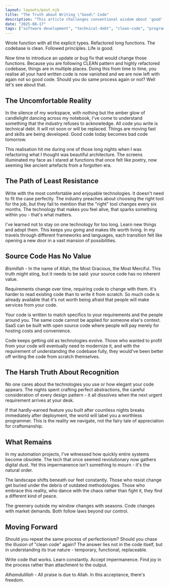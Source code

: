 ```yaml
---
layout: layouts/post.njk
title: "The Truth about Writing \"Good\" Code"
description: "This article challenges conventional wisdom about 'good' code, arguing that all code is technical debt, inherently temporary, and its value lies in functionality rather than perfection. It explores the impermanence of technology, the true worth of source code, and the harsh realities of developer recognition."
date: "2025-08-17"
tags: ["software development", "technical-debt", "clean-code", "programming", "career"]
---
```


Wrote function with all the explicit types. Refactored long functions. The codebase is clean. Followed principles. Life is good.

Now time to introduce an update or bug fix that would change those functions. Because you are following CLEAN pattern and highly refactored codebase, things are in multiple places. Doing this from time to time, you realise all your hard written code is now vanished and we are now left with again not so good code. Should you do same process again or not? Well let's see about that.

## The Uncomfortable Reality

In the silence of my workspace, with nothing but the amber glow of candlelight dancing across my notebook, I've come to understand something that the industry refuses to acknowledge. All code you write is technical debt. It will rot soon or will be replaced. Things are moving fast and skills are being developed. Good code today becomes bad code tomorrow.

This realisation hit me during one of those long nights when I was refactoring what I thought was beautiful architecture. The screens illuminated my face as I stared at functions that once felt like poetry, now seeming like ancient artefacts from a forgotten era.

## The Path of Least Resistance

Write with the most comfortable and enjoyable technologies. It doesn't need to fit the case perfectly. The industry preaches about choosing the right tool for the job, but they fail to mention that the "right" tool changes every six months. The technology that makes you feel alive, that sparks something within you - that's what matters.

I've learned not to stay on one technology for too long. Learn new things and adopt them. This keeps you going and makes life worth living. In my travels through different frameworks and languages, each transition felt like opening a new door in a vast mansion of possibilities.

## Source Code Has No Value

_Bismillah_ - In the name of Allah, the Most Gracious, the Most Merciful. This truth might sting, but it needs to be said: your source code has no inherent value.

Requirements change over time, requiring code to change with them. It's harder to read existing code than to write it from scratch. So much code is already available that it's not worth being afraid that people will make services from your code.

Your code is written to match specifics to your requirements and the people around you. The same code cannot be applied for someone else's context. SaaS can be built with open source code where people will pay merely for hosting costs and convenience.

Code keeps getting old as technologies evolve. Those who wanted to profit from your code will eventually need to modernize it, and with the requirement of understanding the codebase fully, they would've been better off writing the code from scratch themselves.

## The Harsh Truth About Recognition

No one cares about the technologies you use or how elegant your code appears. The nights spent crafting perfect abstractions, the careful consideration of every design pattern - it all dissolves when the next urgent requirement arrives at your desk.

If that hardly-earned feature you built after countless nights breaks immediately after deployment, the world will label you a worthless programmer. This is the reality we navigate, not the fairy tale of appreciation for craftsmanship.

## What Remains

In my automation projects, I've witnessed how quickly entire systems become obsolete. The tech that once seemed revolutionary now gathers digital dust. Yet this impermanence isn't something to mourn - it's the natural order.

The landscape shifts beneath our feet constantly. Those who resist change get buried under the debris of outdated methodologies. Those who embrace this reality, who dance with the chaos rather than fight it, they find a different kind of peace.

The greenery outside my window changes with seasons. Code changes with market demands. Both follow laws beyond our control.

## Moving Forward

Should you repeat the same process of perfectionism? Should you chase the illusion of "clean code" again? The answer lies not in the code itself, but in understanding its true nature - temporary, functional, replaceable.

Write code that works. Learn constantly. Accept impermanence. Find joy in the process rather than attachment to the output.

_Alhamdulillah_ - All praise is due to Allah. In this acceptance, there's freedom.

